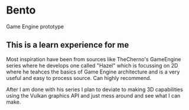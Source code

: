 # Bento
Game Engine prototype

## This is a learn experience for me 
Most inspiration have been from sources like TheCherno's GameEngine series where he develops one called "Hazel" which is focussing on 2D where he teahces the basics of Game Engine architecture and is a very useful and easy to process source. Can highly recommend.

After I am done with his series I plan to deviate to making 3D capabilities using the Vulkan graphics API and just mess around and see what I can make.
